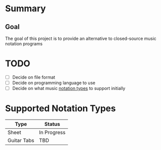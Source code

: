 # Summary
## Goal
The goal of this project is to provide an alternative to closed-source music notation programs

# TODO
- [ ] Decide on file format
- [ ] Decide on programming language to use
- [ ] Decide on what music [notation types](#supported-notation-types) to support initially

# Supported Notation Types
| Type | Status |
| ---- | ------ |
| Sheet | In Progress |
| Guitar Tabs | TBD |
